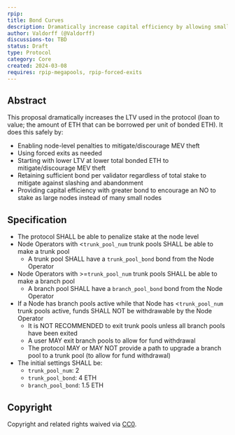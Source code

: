 ```yaml
---
rpip:
title: Bond Curves
description: Dramatically increase capital efficiency by allowing smaller bonds, especially as an NO has more total bonded ETH on their node
author: Valdorff (@Valdorff)
discussions-to: TBD
status: Draft
type: Protocol
category: Core
created: 2024-03-08
requires: rpip-megapools, rpip-forced-exits
---
```


## Abstract
This proposal dramatically increases the LTV used in the protocol (loan to value; the amount of ETH that can be borrowed per unit of bonded ETH). It does this safely by:
- Enabling node-level penalties to mitigate/discourage MEV theft
- Using forced exits as needed
- Starting with lower LTV at lower total bonded ETH to mitigate/discourage MEV theft
- Retaining sufficient bond per validator regardless of total stake to mitigate against slashing and abandonment 
- Providing capital efficiency with greater bond to encourage an NO to stake as large nodes instead of many small nodes

## Specification
- The protocol SHALL be able to penalize stake at the node level
- Node Operators with <`trunk_pool_num` trunk pools SHALL be able to make a trunk pool
  - A trunk pool SHALL have a `trunk_pool_bond` bond from the Node Operator
- Node Operators with >=`trunk_pool_num` trunk pools SHALL be able to make a branch pool
  - A branch pool SHALL have a `branch_pool_bond` bond from the Node Operator
- If a Node has branch pools active while that Node has <`trunk_pool_num` trunk pools active, funds SHALL NOT be withdrawable by the Node Operator
  - It is NOT RECOMMENDED to exit trunk pools unless all branch pools have been exited
  - A user MAY exit branch pools to allow for fund withdrawal 
  - The protocol MAY or MAY NOT provide a path to upgrade a branch pool to a trunk pool (to allow for fund withdrawal)
- The initial settings SHALL be:
  - `trunk_pool_num`: 2
  - `trunk_pool_bond`: 4 ETH
  - `branch_pool_bond`: 1.5 ETH

## Copyright
Copyright and related rights waived via [CC0](https://creativecommons.org/publicdomain/zero/1.0/).
